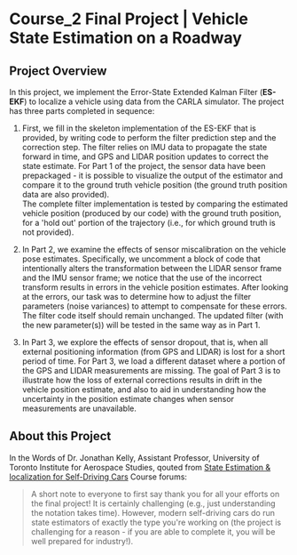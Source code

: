 # Course_2 Final Project | Vehicle State Estimation on a Roadway

## Project Overview
In this project, we implement the Error-State Extended Kalman Filter (**ES-EKF**) to localize a vehicle using data from the CARLA simulator. The project has three parts completed in sequence:

1. First, we fill in the skeleton implementation of the ES-EKF that is provided, by writing code to perform the filter prediction step and the correction step. The filter relies on IMU data to propagate the state forward in time, and GPS and LIDAR position updates to correct the state estimate. For Part 1 of the project, the sensor data have been prepackaged - it is possible to visualize the output of the estimator and compare it to the ground truth vehicle position (the ground truth position data are also provided).  
The complete filter implementation is tested by comparing the estimated vehicle position (produced by our code) with the ground truth position, for a 'hold out' portion of the trajectory (i.e., for which ground truth is not provided).  

2. In Part 2, we examine the effects of sensor miscalibration on the vehicle pose estimates. Specifically, we uncomment a block of code that intentionally alters the transformation between the LIDAR sensor frame and the IMU sensor frame; we notice that the use of the incorrect transform results in errors in the vehicle position estimates. After looking at the errors, our task was to determine how to adjust the filter parameters (noise variances) to attempt to compensate for these errors. The filter code itself should remain unchanged. The updated filter (with the new parameter(s)) will be tested in the same way as in Part 1.  

3. In Part 3, we explore the effects of sensor dropout, that is, when all external positioning information (from GPS and LIDAR) is lost for a short period of time. For Part 3, we load a different dataset where a portion of the GPS and LIDAR measurements are missing. The goal of Part 3 is to illustrate how the loss of external corrections results in drift in the vehicle position estimate, and also to aid in understanding how the uncertainty in the position estimate changes when sensor measurements are unavailable.
  
## About this Project
In the Words of Dr. Jonathan Kelly, Assistant Professor, University of Toronto Institute for Aerospace Studies, qouted from [State Estimation & localization for Self-Driving Cars](https://www.coursera.org/learn/state-estimation-localization-self-driving-cars) Course forums:
> A short note to everyone to first say thank you for all your efforts on the final project! It is certainly challenging (e.g., just understanding the notation takes time). However, modern self-driving cars do run state estimators of exactly the type you're working on (the project is challenging for a reason - if you are able to complete it, you will be well prepared for industry!).
